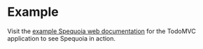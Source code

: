 # Example

Visit the [example Spequoia web documentation](https://spequoia.github.io/spequoia/example-todomvc/index.html) for the
TodoMVC application to see Spequoia in action.
